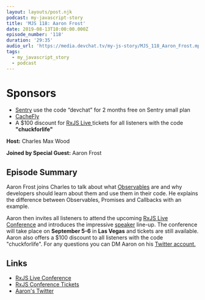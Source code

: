 ```yaml
---
layout: layouts/post.njk
podcast: my-javascript-story
title: 'MJS 118: Aaron Frost'
date: 2019-08-13T10:00:00.000Z
episode_number: '118'
duration: '29:35'
audio_url: 'https://media.devchat.tv/my-js-story/MJS_118_Aaron_Frost.mp3'
tags:
  - my_javascript_story
  - podcast
---
```



# Sponsors

* [Sentry](https://sentry.io/) use the code “devchat” for 2 months free on Sentry small plan
* [CacheFly](https://www.cachefly.com/)
* A $100 discount for [RxJS Live ](https://www.rxjs.live/) tickets for all listeners with the code **"chuckforlife"** 

**Host:** Charles Max Wood

**Joined by Special Guest:** Aaron Frost

## Episode Summary

Aaron Frost joins Charles to talk about what [Observables](https://rxjs-dev.firebaseapp.com/guide/observable) are and why developers should learn about them and use them in their code. He explains the difference between Observables, Promises  and Callbacks with an example. 

Aaron then invites all listeners to attend the upcoming [RxJS Live Conference](https://www.rxjs.live/) and introduces the impressive  [speaker](https://www.rxjs.live/) line-up. The conference will take place on **September 5-6** in **Las Vegas** and tickets are still available. Aaron also offers a $100 discount to all listeners with the code "chuckforlife". For any questions you can DM Aaron on his [Twitter account.](https://twitter.com/aaronfrosted?lang=en)

## Links

* [RxJS Live Conference](https://www.rxjs.live/)
* [RxJS Conference Tickets](https://ti.to/rxjslive/2019)
* [Aaron's Twitter](https://twitter.com/aaronfrosted?lang=en)
